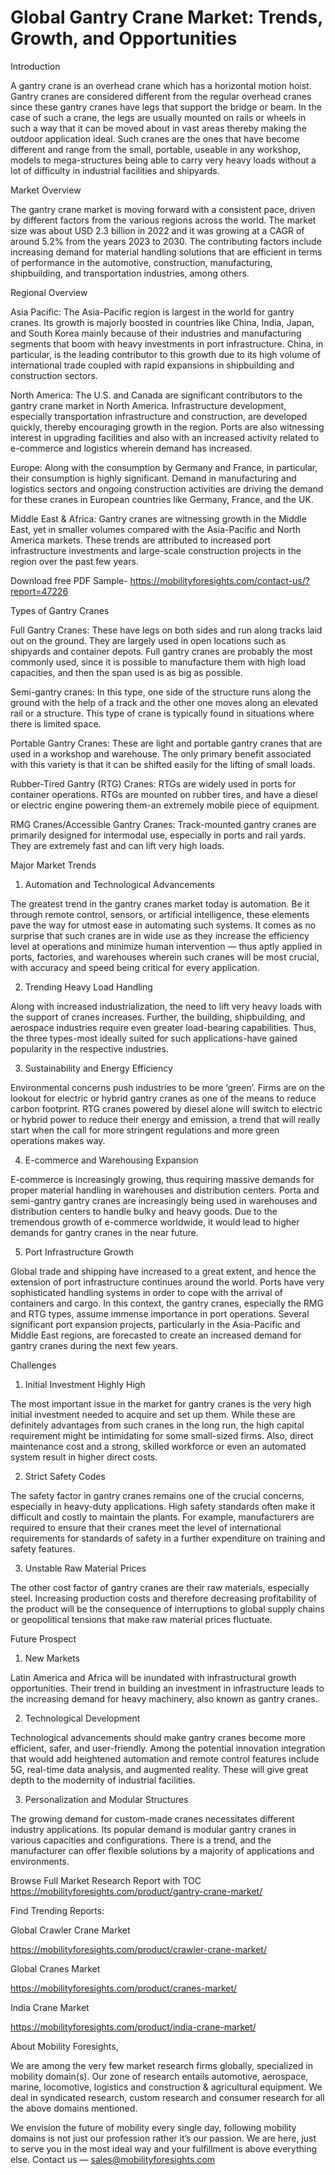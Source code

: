 # Global Gantry Crane Market: Trends, Growth, and Opportunities

Introduction

A gantry crane is an overhead crane which has a horizontal motion hoist. Gantry cranes are considered different from the regular overhead cranes since these gantry cranes have legs that support the bridge or beam. In the case of such a crane, the legs are usually mounted on rails or wheels in such a way that it can be moved about in vast areas thereby making the outdoor application ideal. Such cranes are the ones that have become different and range from the small, portable, useable in any workshop, models to mega-structures being able to carry very heavy loads without a lot of difficulty in industrial facilities and shipyards.

Market Overview

The gantry crane market is moving forward with a consistent pace, driven by different factors from the various regions across the world. The market size was about USD 2.3 billion in 2022 and it was growing at a CAGR of around 5.2% from the years 2023 to 2030. The contributing factors include increasing demand for material handling solutions that are efficient in terms of performance in the automotive, construction, manufacturing, shipbuilding, and transportation industries, among others.

Regional Overview

Asia Pacific: The Asia-Pacific region is largest in the world for gantry cranes. Its growth is majorly boosted in countries like China, India, Japan, and South Korea mainly because of their industries and manufacturing segments that boom with heavy investments in port infrastructure. China, in particular, is the leading contributor to this growth due to its high volume of international trade coupled with rapid expansions in shipbuilding and construction sectors.

North America: The U.S. and Canada are significant contributors to the gantry crane market in North America. Infrastructure development, especially transportation infrastructure and construction, are developed quickly, thereby encouraging growth in the region. Ports are also witnessing interest in upgrading facilities and also with an increased activity related to e-commerce and logistics wherein demand has increased.

Europe: Along with the consumption by Germany and France, in particular, their consumption is highly significant. Demand in manufacturing and logistics sectors and ongoing construction activities are driving the demand for these cranes in European countries like Germany, France, and the UK.

Middle East & Africa: Gantry cranes are witnessing growth in the Middle East, yet in smaller volumes compared with the Asia-Pacific and North America markets. These trends are attributed to increased port infrastructure investments and large-scale construction projects in the region over the past few years.

Download free PDF Sample- https://mobilityforesights.com/contact-us/?report=47226

Types of Gantry Cranes

Full Gantry Cranes: These have legs on both sides and run along tracks laid out on the ground. They are largely used in open locations such as shipyards and container depots. Full gantry cranes are probably the most commonly used, since it is possible to manufacture them with high load capacities, and then the span used is as big as possible.

Semi-gantry cranes: In this type, one side of the structure runs along the ground with the help of a track and the other one moves along an elevated rail or a structure. This type of crane is typically found in situations where there is limited space.

Portable Gantry Cranes: These are light and portable gantry cranes that are used in a workshop and warehouse. The only primary benefit associated with this variety is that it can be shifted easily for the lifting of small loads.

Rubber-Tired Gantry (RTG) Cranes: RTGs are widely used in ports for container operations. RTGs are mounted on rubber tires, and have a diesel or electric engine powering them-an extremely mobile piece of equipment.

RMG Cranes/Accessible Gantry Cranes: Track-mounted gantry cranes are primarily designed for intermodal use, especially in ports and rail yards. They are extremely fast and can lift very high loads.

Major Market Trends

1. Automation and Technological Advancements

The greatest trend in the gantry cranes market today is automation. Be it through remote control, sensors, or artificial intelligence, these elements pave the way for utmost ease in automating such systems. It comes as no surprise that such cranes are in wide use as they increase the efficiency level at operations and minimize human intervention — thus aptly applied in ports, factories, and warehouses wherein such cranes will be most crucial, with accuracy and speed being critical for every application.

2. Trending Heavy Load Handling

Along with increased industrialization, the need to lift very heavy loads with the support of cranes increases. Further, the building, shipbuilding, and aerospace industries require even greater load-bearing capabilities. Thus, the three types-most ideally suited for such applications-have gained popularity in the respective industries.

3. Sustainability and Energy Efficiency

Environmental concerns push industries to be more ‘green’. Firms are on the lookout for electric or hybrid gantry cranes as one of the means to reduce carbon footprint. RTG cranes powered by diesel alone will switch to electric or hybrid power to reduce their energy and emission, a trend that will really start when the call for more stringent regulations and more green operations makes way.

4. E-commerce and Warehousing Expansion

E-commerce is increasingly growing, thus requiring massive demands for proper material handling in warehouses and distribution centers. Porta and semi-gantry gantry cranes are increasingly being used in warehouses and distribution centers to handle bulky and heavy goods. Due to the tremendous growth of e-commerce worldwide, it would lead to higher demands for gantry cranes in the near future.

5. Port Infrastructure Growth

Global trade and shipping have increased to a great extent, and hence the extension of port infrastructure continues around the world. Ports have very sophisticated handling systems in order to cope with the arrival of containers and cargo. In this context, the gantry cranes, especially the RMG and RTG types, assume immense importance in port operations. Several significant port expansion projects, particularly in the Asia-Pacific and Middle East regions, are forecasted to create an increased demand for gantry cranes during the next few years.

Challenges

1. Initial Investment Highly High

The most important issue in the market for gantry cranes is the very high initial investment needed to acquire and set up them. While these are definitely advantages from such cranes in the long run, the high capital requirement might be intimidating for some small-sized firms. Also, direct maintenance cost and a strong, skilled workforce or even an automated system result in higher direct costs.

2. Strict Safety Codes

The safety factor in gantry cranes remains one of the crucial concerns, especially in heavy-duty applications. High safety standards often make it difficult and costly to maintain the plants. For example, manufacturers are required to ensure that their cranes meet the level of international requirements for standards of safety in a further expenditure on training and safety features.

3. Unstable Raw Material Prices

The other cost factor of gantry cranes are their raw materials, especially steel. Increasing production costs and therefore decreasing profitability of the product will be the consequence of interruptions to global supply chains or geopolitical tensions that make raw material prices fluctuate.

Future Prospect

1. New Markets

Latin America and Africa will be inundated with infrastructural growth opportunities. Their trend in building an investment in infrastructure leads to the increasing demand for heavy machinery, also known as gantry cranes.

2. Technological Development

Technological advancements should make gantry cranes become more efficient, safer, and user-friendly. Among the potential innovation integration that would add heightened automation and remote control features include 5G, real-time data analysis, and augmented reality. These will give great depth to the modernity of industrial facilities.

3. Personalization and Modular Structures

The growing demand for custom-made cranes necessitates different industry applications. Its popular demand is modular gantry cranes in various capacities and configurations. There is a trend, and the manufacturer can offer flexible solutions by a majority of applications and environments.

Browse Full Market Research Report with TOC https://mobilityforesights.com/product/gantry-crane-market/

Find Trending Reports:

Global Crawler Crane Market

https://mobilityforesights.com/product/crawler-crane-market/

Global Cranes Market

https://mobilityforesights.com/product/cranes-market/

India Crane Market

https://mobilityforesights.com/product/india-crane-market/

About Mobility Foresights,

We are among the very few market research firms globally, specialized in mobility domain(s). Our zone of research entails automotive, aerospace, marine, locomotive, logistics and construction & agricultural equipment. We deal in syndicated research, custom research and consumer research for all the above domains mentioned.

We envision the future of mobility every single day, following mobility domains is not just our profession rather it’s our passion. We are here, just to serve you in the most ideal way and your fulfillment is above everything else. Contact us — sales@mobilityforesights.com
